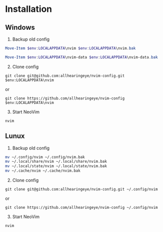 # Installation

## Windows

1. Backup old config

```powershell
Move-Item $env:LOCALAPPDATA\nvim $env:LOCALAPPDATA\nvim.bak

Move-Item $env:LOCALAPPDATA\nvim-data $env:LOCALAPPDATA\nvim-data.bak
```

2. Clone config

```
git clone git@github.com:allhearingeye/nvim-config.git $env:LOCALAPPDATA\nvim
```

or

```
git clone https://github.com/allhearingeye/nvim-config $env:LOCALAPPDATA\nvim
```

3. Start NeoVim

```
nvim
```

## Lunux

1. Backup old config

```bash
mv ~/.config/nvim ~/.config/nvim.bak
mv ~/.local/share/nvim ~/.local/share/nvim.bak
mv ~/.local/state/nvim ~/.local/state/nvim.bak
mv ~/.cache/nvim ~/.cache/nvim.bak
```

2. Clone config

```
git clone git@github.com:allhearingeye/nvim-config.git ~/.config/nvim
```

or

```
git clone https://github.com/allhearingeye/nvim-config ~/.config/nvim
```
3. Start NeoVim

```
nvim
```
